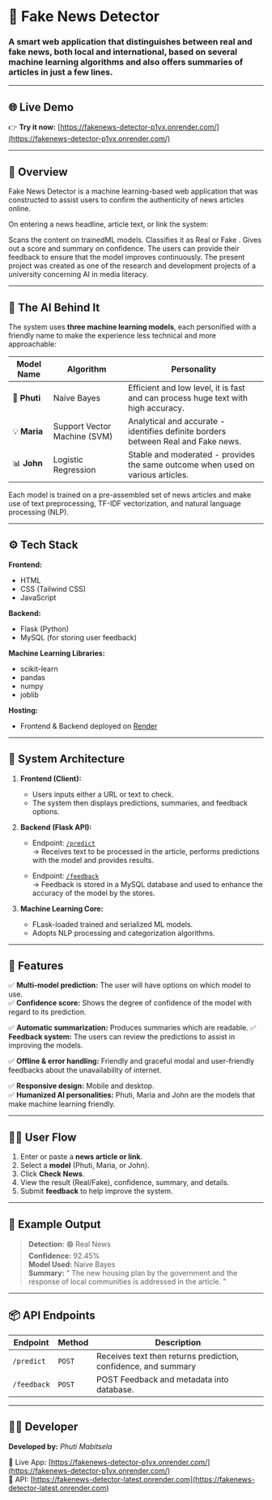 # 📰 Fake News Detector  

### A smart web application that distinguishes between **real** and **fake** news, both local and international, based on several machine learning algorithms and also offers summaries of articles in just a few lines.
 

---

## 🌐 Live Demo  

👉 **Try it now:** [https://fakenews-detector-p1vx.onrender.com/](https://fakenews-detector-p1vx.onrender.com/)  

---

## 📖 Overview  

Fake News Detector is a machine learning-based web application that was constructed to assist users to confirm the authenticity of news articles online.
  
On entering a news headline, article text, or link the system:

Scans the content on trainedML models.
Classifies it as Real  or Fake .
Gives out a score and summary on confidence.
The users can provide their feedback to ensure that the model improves continuously.
The present project was created as one of the research and development projects of a university concerning AI in media literacy.

---

## 🤖 The AI Behind It  

The system uses **three machine learning models**, each personified with a friendly name to make the experience less technical and more approachable:

| Model Name | Algorithm | Personality |
|-------------|------------|-------------|
| 🧠 **Phuti** | Naive Bayes | Efficient and low level, it is fast and can process huge text with high accuracy. |
| 💡 **Maria** | Support Vector Machine (SVM) |Analytical and accurate - identifies definite borders between Real and Fake news. |
| 📊 **John** | Logistic Regression | 	Stable and moderated - provides the same outcome when used on various articles. |

Each model is trained on a pre-assembled set of news articles and make use of text preprocessing, TF-IDF vectorization, and natural language processing (NLP).


---

## ⚙️ Tech Stack  

**Frontend:**  
- HTML  
- CSS (Tailwind CSS)  
- JavaScript  

**Backend:**  
- Flask (Python)  
- MySQL (for storing user feedback)  

**Machine Learning Libraries:**  
- scikit-learn  
- pandas  
- numpy  
- joblib  

**Hosting:**  
- Frontend & Backend deployed on [Render](https://render.com)

---

## 🧩 System Architecture  

1. **Frontend (Client):**  
   - Users inputs either a URL or text to check.
   - The system then displays predictions, summaries, and feedback options.  

2. **Backend (Flask API):**  
   - Endpoint: [`/predict`](https://fakenews-detector-latest.onrender.com/predict)  
     → Receives text to be processed in the article, performs predictions with the model and provides results.
  
   - Endpoint: [`/feedback`](https://fakenews-detector-latest.onrender.com/feedback)  
     → Feedback is stored in a MySQL database and used to enhance the accuracy of the model by the stores.


3. **Machine Learning Core:**  
   - FLask-loaded trained and serialized ML models. 
   - Adopts NLP processing and categorization algorithms.  

---

## 🧠 Features  

✅ **Multi-model prediction:** The user will have options on which model to use.  
✅ **Confidence score:** Shows the degree of confidence of the model with regard to its prediction.
 
✅ **Automatic summarization:** Produces summaries which are readable. 
✅ **Feedback system:** The users can review the predictions to assist in improving the models.
  
✅ **Offline & error handling:** Friendly and graceful modal and user-friendly feedbacks about the unavailability of internet.
  
✅ **Responsive design:** Mobile and desktop.  
✅ **Humanized AI personalities:** Phuti, Maria and John are the models that make machine learning friendly.

---

## 🧍‍♂️ User Flow  

1. Enter or paste a **news article or link**.  
2. Select a **model** (Phuti, Maria, or John).  
3. Click **Check News**.  
4. View the result (Real/Fake), confidence, summary, and details.  
5. Submit **feedback** to help improve the system.  

---

## 🧾 Example Output  

> **Detection:** 🟢 Real News  
> **Confidence:** 92.45%  
> **Model Used:** Naive Bayes  
> **Summary:** “ The new housing plan by the government and the response of local communities is addressed in the article.
”

---

## 📦 API Endpoints  

| Endpoint | Method | Description |
|-----------|--------|-------------|
| `/predict` | `POST` | Receives text then returns prediction, confidence, and summary |
| `/feedback` | `POST` | POST Feedback and metadata into database. |

---

## 🧑‍💻 Developer  

**Developed by:** *Phuti Mabitsela*  

🔗 Live App: [https://fakenews-detector-p1vx.onrender.com/](https://fakenews-detector-p1vx.onrender.com/)  
🔗 API: [https://fakenews-detector-latest.onrender.com](https://fakenews-detector-latest.onrender.com)  
